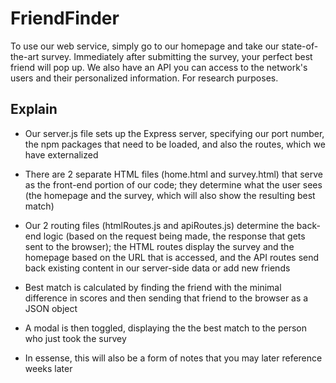 # FriendFinder

To use our web service, simply go to our homepage and take our state-of-the-art survey. Immediately after submitting the survey, your perfect best friend will pop up. We also have an API you can access to the network's users and their personalized information. For research purposes.

## Explain
- Our server.js file sets up the Express server, specifying our port number, the npm packages that need to be loaded, and also the routes, which we have externalized

- There are 2 separate HTML files (home.html and survey.html) that serve as the front-end portion of our code; they determine what the user sees (the homepage and the survey, which will also show the resulting best match)

- Our 2 routing files (htmlRoutes.js and apiRoutes.js) determine the back-end logic (based on the request being made, the response that gets sent to the browser); the HTML routes display the survey and the homepage based on the URL that is accessed, and the API routes send back existing content in our server-side data or add new friends

- Best match is calculated by finding the friend with the minimal difference in scores and then sending that friend to the browser as a JSON object

- A modal is then toggled, displaying the the best match to the person who just took the survey

- In essense, this will also be a form of notes that you may later reference weeks later



